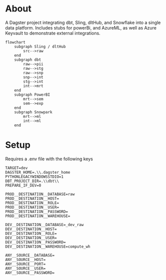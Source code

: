 # About
A Dagster project integrating dbt, Sling, dltHub, and Snowflake into a single data platform.
Includes stubs for powerBi, and AzureML, as well as Azure Keyvault to demonstrate
external integrations.


``` mermaid
flowchart
    subgraph Sling / dltHub 
        src-->raw
    end
    subgraph dbt 
        raw-->pii
        raw-->stg
        raw-->snp
        snp-->int
        stg-->int
        int-->mrt
    end
    subgraph PowerBI
        mrt-->sem
        sem-->exp
    end
    subgraph Snowpark
        mrt-->ml
        int-->ml
    end
```

# Setup
Requires a .env file with the following keys
```
TARGET=dev
DAGSTER_HOME=.\\.dagster_home
PYTHONLEGACYWINDOWSSTDIO=1
DBT_PROJECT_DIR=.\\dbt\\
PREPARE_IF_DEV=0

PROD__DESTINATION__DATABASE=raw
PROD__DESTINATION__HOST=
PROD__DESTINATION__ROLE=
PROD__DESTINATION__USER=
PROD__DESTINATION__PASSWORD=
PROD__DESTINATION__WAREHOUSE=

DEV__DESTINATION__DATABASE=_dev_raw
DEV__DESTINATION__HOST=
DEV__DESTINATION__ROLE=
DEV__DESTINATION__USER=
DEV__DESTINATION__PASSWORD=
DEV__DESTINATION__WAREHOUSE=compute_wh

ANY__SOURCE__DATABASE=
ANY__SOURCE__HOST=
ANY__SOURCE__PORT=
ANY__SOURCE__USER=
ANY__SOURCE__PASSWORD=
```